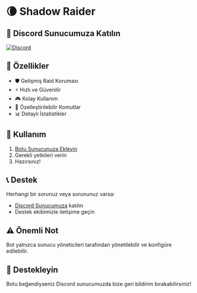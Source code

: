# 🌘 Shadow Raider

## 🚀 Discord Sunucumuza Katılın
[![Discord](https://img.shields.io/badge/Discord-Katıl-7289DA?style=for-the-badge&logo=discord&logoColor=white)](https://discord.gg/shadowraider)

## 📌 Özellikler
- 🛡️ Gelişmiş Raid Koruması
- ⚡ Hızlı ve Güvenilir
- 🎮 Kolay Kullanım
- 🔧 Özelleştirilebilir Komutlar
- 📊 Detaylı İstatistikler

## 🔧 Kullanım
1. [Botu Sunucunuza Ekleyin](https://discord.com/oauth2/authorize?client_id=1342586977072975924)
2. Gerekli yetkileri verin
3. Hazırsınız!

## 📞 Destek
Herhangi bir sorunuz veya sorununuz varsa:
- [Discord Sunucumuza](https://discord.gg/shadowraider) katılın
- Destek ekibimizle iletişime geçin

## ⚠️ Önemli Not
Bot yalnızca sunucu yöneticileri tarafından yönetilebilir ve konfigüre edilebilir.

## 🌟 Destekleyin
Botu beğendiyseniz Discord sunucumuzda bize geri bildirim bırakabilirsiniz!

